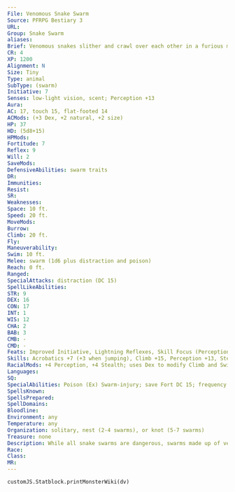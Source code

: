 ```yaml
---
File: Venomous Snake Swarm
Source: PFRPG Bestiary 3
URL: 
Group: Snake Swarm
aliases: 
Brief: Venomous snakes slither and crawl over each other in a furious mass, their poison-dripping fangs glinting in the light.
CR: 4
XP: 1200
Alignment: N
Size: Tiny
Type: animal
SubType: (swarm)
Initiative: 7
Senses: low-light vision, scent; Perception +13
Aura: 
AC: 17, touch 15, flat-footed 14
ACMods: (+3 Dex, +2 natural, +2 size)
HP: 37
HD: (5d8+15)
HPMods: 
Fortitude: 7
Reflex: 9
Will: 2
SaveMods: 
DefensiveAbilities: swarm traits
DR: 
Immunities: 
Resist: 
SR: 
Weaknesses: 
Space: 10 ft.
Speed: 20 ft.
MoveMods: 
Burrow: 
Climb: 20 ft.
Fly: 
Maneuverability: 
Swim: 10 ft.
Melee: swarm (1d6 plus distraction and poison)
Reach: 0 ft.
Ranged: 
SpecialAttacks: distraction (DC 15)
SpellLikeAbilities: 
STR: 9
DEX: 16
CON: 17
INT: 1
WIS: 12
CHA: 2
BAB: 3
CMB: -
CMD: -
Feats: Improved Initiative, Lightning Reflexes, Skill Focus (Perception)
Skills: Acrobatics +7 (+3 when jumping), Climb +15, Perception +13, Stealth +19, Swim +11
RacialMods: +4 Perception, +4 Stealth; uses Dex to modify Climb and Swim
Languages: 
SQ: 
SpecialAbilities: Poison (Ex) Swarm-injury; save Fort DC 15; frequency 1/round for 6 rounds; effect 1d2 Con damage; cure 2 consecutive saves. The save DC is Constitution-based.
SpellsKnown: 
SpellsPrepared: 
SpellDomains: 
Bloodline: 
Environment: any
Temperature: any
Organization: solitary, nest (2-4 swarms), or knot (5-7 swarms)
Treasure: none
Description: While all snake swarms are dangerous, swarms made up of venomous snakes are typically the most lethal. Snake swarms of both types can generally be encountered in the same regions, dwelling in ruins or wilderness alike.
Race: 
Class: 
MR: 
---
```

```dataviewjs
customJS.Statblock.printMonsterWiki(dv)
```
